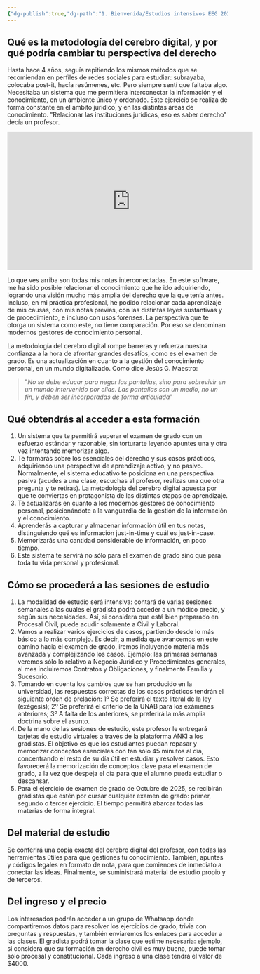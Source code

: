 ```yaml
---
{"dg-publish":true,"dg-path":"1. Bienvenida/Estudios intensivos EEG 2025 - Metodología Cerebro Digital.md","permalink":"/1-bienvenida/estudios-intensivos-eeg-2025-metodologia-cerebro-digital/"}
---
```


## Qué es la metodología del cerebro digital, y por qué podría cambiar tu perspectiva del derecho

Hasta hace 4 años, seguía repitiendo los mismos métodos que se recomiendan en perfiles de redes sociales para estudiar: subrayaba, colocaba post-it, hacía resúmenes, etc. Pero siempre sentí que faltaba algo. Necesitaba un sistema que me permitiera interconectar la información y el conocimiento, en un ambiente único y ordenado. Este ejercicio se realiza de forma constante en el ámbito jurídico, y en las distintas áreas de conocimiento. "Relacionar las instituciones jurídicas, eso es saber derecho" decía un profesor. 

<iframe width="560" height="315" 
src="https://www.youtube.com/embed/2kTcOSsQpV4" 
title="YouTube video player" 
frameborder="0" 
allow="accelerometer; autoplay; clipboard-write; encrypted-media; gyroscope; picture-in-picture; web-share" 
allowfullscreen></iframe>

Lo que ves arriba son todas mis notas interconectadas. En este software, me ha sido posible relacionar el conocimiento que he ido adquiriendo, logrando una visión mucho más amplia del derecho que la que tenía antes. Incluso, en mi práctica profesional, he podido relacionar cada aprendizaje de mis causas, con mis notas previas, con las distintas leyes sustantivas y de procedimiento, e incluso con usos forenses. La perspectiva que te otorga un sistema como este, no tiene comparación. Por eso se denominan modernos gestores de conocimiento personal.

La metodología del cerebro digital rompe barreras y refuerza nuestra confianza a la hora de afrontar grandes desafíos, como es el examen de grado. Es una actualización en cuanto a la gestión del conocimiento personal, en un mundo digitalizado. Como dice Jesús G. Maestro:

> "*No se debe educar para negar las pantallas, sino para sobrevivir en un mundo intervenido por ellas. Las pantallas son un medio, no un fin, y deben ser incorporadas de forma articulada*"


## Qué obtendrás al acceder a esta formación


1. Un sistema que te permitirá superar el examen de grado con un esfuerzo estándar y razonable, sin torturarte leyendo apuntes una y otra vez intentando memorizar algo. 
2. Te formarás sobre los esenciales del derecho y sus casos prácticos, adquiriendo una perspectiva de aprendizaje activo, y no pasivo. Normalmente, el sistema educativo te posiciona en una perspectiva pasiva (acudes a una clase, escuchas al profesor, realizas una que otra pregunta y te retiras). La metodología del cerebro digital apuesta por que te conviertas en protagonista de las distintas etapas de aprendizaje. 
3. Te actualizarás en cuanto a los modernos gestores de conocimiento personal, posicionándote a la vanguardia de la gestión de la información y el conocimiento. 
4. Aprenderás a capturar y almacenar información útil en tus notas, distinguiendo qué es información just-in-time y cuál es just-in-case.
5. Memorizarás una cantidad considerable de información, en poco tiempo. 
6. Este sistema te servirá no sólo para el examen de grado sino que para toda tu vida personal y profesional.


## Cómo se procederá a las sesiones de estudio

1. La modalidad de estudio será intensiva: contará de varias sesiones semanales a las cuales el gradista podrá acceder a un módico precio, y según sus necesidades. Así, si considera que está bien preparado en Procesal Civil, puede acudir solamente a Civil y Laboral. 
2. Vamos a realizar varios ejercicios de casos, partiendo desde lo más básico a lo más complejo. Es decir, a medida que avancemos en este camino hacia el examen de grado, iremos incluyendo materia más avanzada y complejizando los casos. Ejemplo: las primeras semanas veremos sólo lo relativo a Negocio Jurídico y Procedimientos generales, al mes incluiremos Contratos y Obligaciones, y finalmente Familia y Sucesorio. 
3. Tomando en cuenta los cambios que se han producido en la universidad, las respuestas correctas de los casos prácticos tendrán el siguiente orden de prelación: 1º Se preferirá el texto literal de la ley (exégesis); 2º Se preferirá el criterio de la UNAB para los exámenes anteriores; 3º A falta de los anteriores, se preferirá la más amplia doctrina sobre el asunto. 
4. De la mano de las sesiones de estudio, este profesor le entregará tarjetas de estudio virtuales a través de la plataforma ANKI a los gradistas. El objetivo es que los estudiantes puedan repasar  y memorizar conceptos esenciales con tan sólo 45 minutos al día, concentrando el resto de su día útil en estudiar y resolver casos. Esto favorecerá la memorización de conceptos clave para el examen de grado, a la vez que despeja el día para que el alumno pueda estudiar o descansar.
5. Para el ejercicio de examen de grado de Octubre de 2025, se recibirán gradistas que estén por cursar cualquier examen de grado: primer, segundo o tercer ejercicio. El tiempo permitirá abarcar todas las materias de forma integral. 
## Del material de estudio

Se conferirá una copia exacta del cerebro digital del profesor, con todas las herramientas útiles para que gestiones tu conocimiento. También, apuntes y códigos legales en formato de nota, para que comiences de inmediato a conectar las ideas. 
Finalmente, se suministrará material de estudio propio y de terceros. 

## Del ingreso y el precio

Los interesados podrán acceder a un grupo de Whatsapp donde compartiremos datos para resolver los ejercicios de grado, trivia con preguntas y respuestas, y también enviaremos los enlaces para acceder a las clases. 
El gradista podrá tomar la clase que estime necesaria: ejemplo, si considera que su formación en derecho civil es muy buena, puede tomar sólo procesal y constitucional. 
Cada ingreso a una clase tendrá el valor de $4000. 
